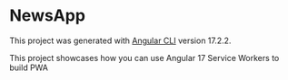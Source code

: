 # NewsApp

This project was generated with [Angular CLI](https://github.com/angular/angular-cli) version 17.2.2.

This project showcases how you can use Angular 17 Service Workers to build PWA